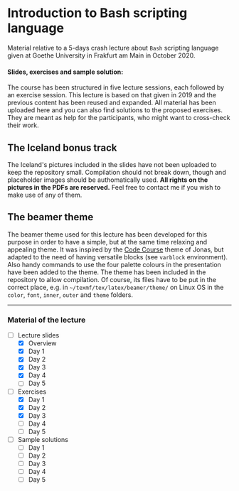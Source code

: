 # Introduction to Bash scripting language

Material relative to a 5-days crash lecture about `Bash` scripting language given at Goethe University in Frakfurt am Main in October 2020.

#### Slides, exercises and sample solution:

The course has been structured in five lecture sessions, each followed by an exercise session.
This lecture is based on that given in 2019 and the previous content has been reused and expanded.
All material has been uploaded here and you can also find solutions to the proposed exercises.
They are meant as help for the participants, who might want to cross-check their work.

## The Iceland bonus track

The Iceland's pictures included in the slides have not been uploaded to keep the repository small.
Compilation should not break down, though and placeholder images should be authomatically used.
**All rights on the pictures in the PDFs are reserved.**
Feel free to contact me if you wish to make use of any of them.

## The beamer theme

The beamer theme used for this lecture has been developed for this purpose in order to have a simple, but at the same time relaxing and appealing theme.
It was inspired by the [Code Course](https://github.com/Irubataru/beamer-themes) theme of Jonas, but adapted to the need of having versatile blocks (see `varblock` environment).
Also handy commands to use the four palette colours in the presentation have been added to the theme.
The theme has been included in the repository to allow compilation.
Of course, its files have to be put in the correct place, e.g. in `~/texmf/tex/latex/beamer/theme/` on Linux OS in the `color`, `font`, `inner`, `outer` and `theme` folders.

---

### Material of the lecture

- [ ] Lecture slides
  - [X] Overview
  - [X] Day 1
  - [X] Day 2
  - [X] Day 3
  - [X] Day 4
  - [ ] Day 5

- [ ] Exercises
  - [X] Day 1
  - [X] Day 2
  - [X] Day 3
  - [ ] Day 4
  - [ ] Day 5

- [ ] Sample solutions
  - [ ] Day 1
  - [ ] Day 2
  - [ ] Day 3
  - [ ] Day 4
  - [ ] Day 5
